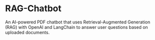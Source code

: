 # RAG-Chatbot
An AI-powered PDF chatbot that uses Retrieval-Augmented Generation (RAG) with OpenAI and LangChain to answer user questions based on uploaded documents.
